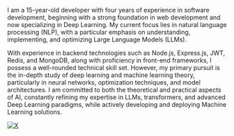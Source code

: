 I am a 15-year-old developer with four years of experience in software development, beginning with a strong foundation in web development and now specializing in Deep Learning. My current focus lies in natural language processing (NLP), with a particular emphasis on understanding, implementing, and optimizing Large Language Models (LLMs).

With experience in backend technologies such as Node.js, Express.js, JWT, Redis, and MongoDB, along with proficiency in front-end frameworks, I possess a well-rounded technical skill set. However, my primary pursuit is the in-depth study of deep learning and machine learning theory, particularly in neural networks, optimization techniques, and model architectures. I am committed to both the theoretical and practical aspects of AI, constantly refining my expertise in LLMs, transformers, and advanced Deep Learning paradigms, while actively developing and deploying Machine Learning solutions.



[![X](https://img.shields.io/badge/X-black.svg?logo=X&logoColor=white)](https://x.com/ve6ant)
